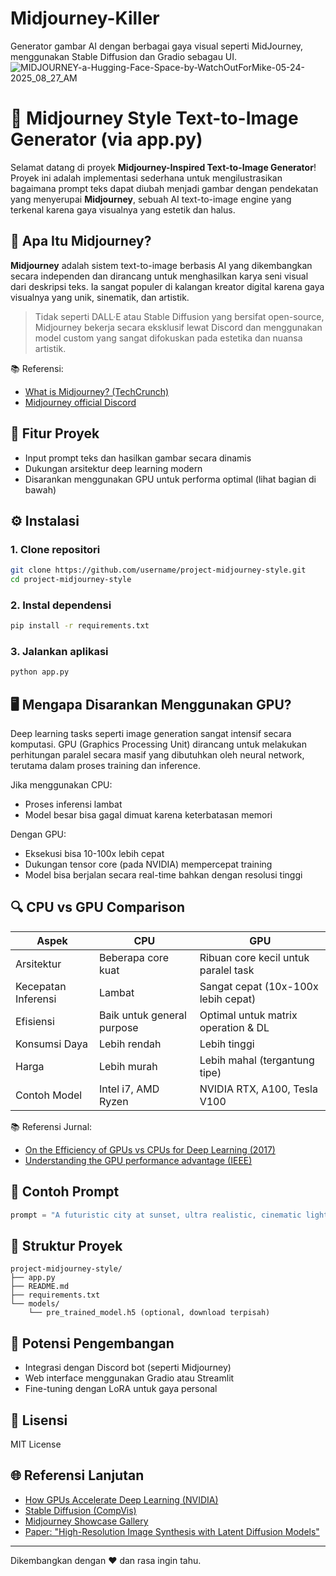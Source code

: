 # Midjourney-Killer
Generator gambar AI dengan berbagai gaya visual seperti MidJourney, menggunakan Stable Diffusion dan Gradio sebagau UI.
![MIDJOURNEY-a-Hugging-Face-Space-by-WatchOutForMike-05-24-2025_08_27_AM](https://github.com/user-attachments/assets/305a5e30-4950-46aa-b198-76d56bd0ea31)

# 🧠 Midjourney Style Text-to-Image Generator (via app.py)

Selamat datang di proyek **Midjourney-Inspired Text-to-Image Generator**!  
Proyek ini adalah implementasi sederhana untuk mengilustrasikan bagaimana prompt teks dapat diubah menjadi gambar dengan pendekatan yang menyerupai **Midjourney**, sebuah AI text-to-image engine yang terkenal karena gaya visualnya yang estetik dan halus.

## 📸 Apa Itu Midjourney?

**Midjourney** adalah sistem text-to-image berbasis AI yang dikembangkan secara independen dan dirancang untuk menghasilkan karya seni visual dari deskripsi teks. Ia sangat populer di kalangan kreator digital karena gaya visualnya yang unik, sinematik, dan artistik.

> Tidak seperti DALL·E atau Stable Diffusion yang bersifat open-source, Midjourney bekerja secara eksklusif lewat Discord dan menggunakan model custom yang sangat difokuskan pada estetika dan nuansa artistik.

📚 Referensi:
- [What is Midjourney? (TechCrunch)](https://techcrunch.com/2022/07/13/midjourney-ai-art/)
- [Midjourney official Discord](https://www.midjourney.com/home)

## 🚀 Fitur Proyek

- Input prompt teks dan hasilkan gambar secara dinamis
- Dukungan arsitektur deep learning modern
- Disarankan menggunakan GPU untuk performa optimal (lihat bagian di bawah)

## ⚙️ Instalasi

### 1. Clone repositori
```bash
git clone https://github.com/username/project-midjourney-style.git
cd project-midjourney-style
```

### 2. Instal dependensi
```bash
pip install -r requirements.txt
```

### 3. Jalankan aplikasi
```bash
python app.py
```

## 🖥️ Mengapa Disarankan Menggunakan GPU?

Deep learning tasks seperti image generation sangat intensif secara komputasi. GPU (Graphics Processing Unit) dirancang untuk melakukan perhitungan paralel secara masif yang dibutuhkan oleh neural network, terutama dalam proses training dan inference.

Jika menggunakan CPU:
- Proses inferensi lambat
- Model besar bisa gagal dimuat karena keterbatasan memori

Dengan GPU:
- Eksekusi bisa 10-100x lebih cepat
- Dukungan tensor core (pada NVIDIA) mempercepat training
- Model bisa berjalan secara real-time bahkan dengan resolusi tinggi

## 🔍 CPU vs GPU Comparison

| Aspek                     | CPU                                 | GPU                                           |
|--------------------------|--------------------------------------|-----------------------------------------------|
| Arsitektur               | Beberapa core kuat                   | Ribuan core kecil untuk paralel task          |
| Kecepatan Inferensi      | Lambat                               | Sangat cepat (10x-100x lebih cepat)           |
| Efisiensi                | Baik untuk general purpose           | Optimal untuk matrix operation & DL           |
| Konsumsi Daya            | Lebih rendah                         | Lebih tinggi                                  |
| Harga                    | Lebih murah                          | Lebih mahal (tergantung tipe)                 |
| Contoh Model             | Intel i7, AMD Ryzen                 | NVIDIA RTX, A100, Tesla V100                  |

📚 Referensi Jurnal:
- [On the Efficiency of GPUs vs CPUs for Deep Learning (2017)](https://arxiv.org/abs/1705.05555)
- [Understanding the GPU performance advantage (IEEE)](https://ieeexplore.ieee.org/document/8854395)

## 🧪 Contoh Prompt

```python
prompt = "A futuristic city at sunset, ultra realistic, cinematic lighting"
```

## 📁 Struktur Proyek

```
project-midjourney-style/
├── app.py
├── README.md
├── requirements.txt
└── models/
    └── pre_trained_model.h5 (optional, download terpisah)
```

## 🧠 Potensi Pengembangan

- Integrasi dengan Discord bot (seperti Midjourney)
- Web interface menggunakan Gradio atau Streamlit
- Fine-tuning dengan LoRA untuk gaya personal

## 📜 Lisensi

MIT License

## 🌐 Referensi Lanjutan

- [How GPUs Accelerate Deep Learning (NVIDIA)](https://developer.nvidia.com/how-gpus-accelerate-deep-learning)
- [Stable Diffusion (CompVis)](https://github.com/CompVis/stable-diffusion)
- [Midjourney Showcase Gallery](https://www.midjourney.com/showcase/)
- [Paper: "High-Resolution Image Synthesis with Latent Diffusion Models"](https://arxiv.org/abs/2112.10752)

---

Dikembangkan dengan ❤️ dan rasa ingin tahu.
